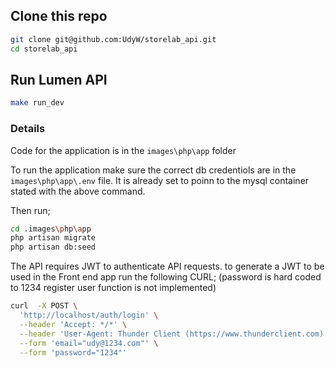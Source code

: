 ## Clone this repo

```bash
git clone git@github.com:UdyW/storelab_api.git
cd storelab_api
```

## Run Lumen API

```bash
make run_dev
```

### Details

Code for the application is in the `images\php\app` folder

To run the application make sure the correct db credentiols are in the `images\php\app\.env` file. It is already set to poinn to the mysql container stated with the above command.

Then run;

```sh
cd .images\php\app
php artisan migrate
php artisan db:seed
```

The API requires JWT to authenticate API requests. to generate a JWT to be used in the Front end app run the following CURL; (password is hard coded to 1234 register user function is not implemented)

```sh
curl  -X POST \
  'http://localhost/auth/login' \
  --header 'Accept: */*' \
  --header 'User-Agent: Thunder Client (https://www.thunderclient.com)' \
  --form 'email="udy@1234.com"' \
  --form 'password="1234"'
```
